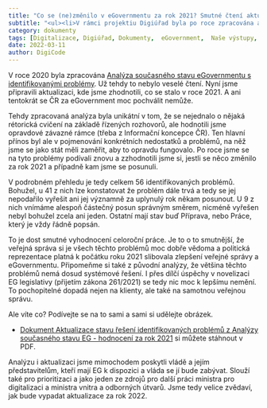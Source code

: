 ```yaml
---
title: "Co se (ne)změnilo v eGovernmentu za rok 2021? Smutné čtení aktualizace analýzy stavu EG."
subtitle: "<ul><li>V rámci projektiu Digiúřad byla po roce zpracována aktualizace as-is stavu eGovernmentu.<li>Z identifikovaných více jak 50 problémů se nepodařilo vyřešit ani jeden.<li>Některé jsou rozpracované, ale výsledek nic moc.</ul>"
category: dokumenty
tags: [Digitalizace, Digiúřad, Dokumenty,  eGovernment,  Naše výstupy,  Veřejná správa, Co nás čeká, Znalosti]
date: 2022-03-11
author: DigiCode
---
```


V roce 2020 byla zpracována [Analýza současného stavu eGovernmentu s identifikovanými problémy](http://www.openczeg.cz/dokumenty/2021/04/27/analyza-asis-eg.html). Už tehdy to nebylo veselé čtení. Nyní jsme připravili aktualizaci, kde jsme zhodnotili, co se stalo v roce 2021. A ani tentokrát se ČR za eGovernment moc pochválit nemůže.

Tehdy zpracovaná analýza byla unikátní v tom, že se nejednalo o nějaká rétorická cvičení na základě řízených rozhovorů, ale hodnotili jsme opravdové závazné rámce (třeba z Informační koncepce ČR). Ten hlavní přínos byl ale v pojmenování konkrétních nedostatků a problémů, na něž jsme se jako stát měli zaměřit, aby to opravdu fungovalo. Po roce jsme se na tyto problémy podívali znovu a zzhodnotili jsme si, jestli se něco změnilo za rok 2021 a případně kam jsme se posunuli.

V podrobném přehledu je tedy celkem 56 identifikovaných problémů. Bohužel, u 41 z nich lze konstatovat že problém dále trvá a tedy se jej nepodařilo vyřešit ani jej významně za uplynulý rok někam posunout. U 9 z nich vnímáme alespoň částečný posun správným směrem, nicméně vyřešen nebyl bohužel zcela ani jeden. Ostatní mají stav buď Příprava, nebo Práce, který je vždy řádně popsán.

To je dost smutné vyhodnocení celoroční práce. Je to o to smutnější, že veřejná správa si je všech těchto problémů moc dobře vědoma a politická reprezentace platná k počátku roku 2021 slibovala zlepšení veřejné správy a eGovernmentu. Připomeňme si také z původní analýzy, že většina těchto problémů nemá dosud systémové řešení. I přes dílčí úspěchy v novelizaci EG legislativy (přijetím zákona 261/2021) se tedy nic moc k lepšímu nemění. To pochopitelné dopadá nejen na klienty, ale také na samotnou veřejnou správu.

Ale víte co? Podívejte se na to sami a sami si udělejte obrázek.

- [Dokument Aktualizace stavu řešení identifikovaných problémů z Analýzy současného stavu EG - hodnocení za rok 2021](digiurad_aktualizace_asis_2021.pdf) si můžete stáhnout v PDF.

Analýzu i aktualizaci jsme mimochodem poskytli vládě a jejím představitelům, kteří mají EG k dispozici a vláda se jí bude zabývat. Slouží také pro prioritizaci a jako jeden ze zdrojů pro další práci ministra pro digitalizaci a ministra vnitra a odborných útvarů. Jsme tedy velice zvědaví, jak bude vypadat aktualizace za rok 2022.
